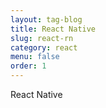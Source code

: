```yaml
---
layout: tag-blog
title: React Native
slug: react-rn
category: react
menu: false
order: 1
---
```


React Native